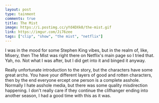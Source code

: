 ```yaml
---
layout: post
type: tainment
comments: true
title: The Mist
image: https://i.postimg.cc/yYd4DXk0/the-mist.gif
link: https://imgur.com/Ji76zee
tags: ["clip", "show", "the mist", "netflix"]
---
```

I was in the mood for some Stephen King vibes, but in the realm of, like, Misery, then The Mist was right there on Netflix's main page so I tried that.  Yah, no.  Not what I was after, but I did get into it and binged it anyway.

Really unfortunate introduction to the story, but the characters have some great archs.  You have your different layers of good and rotten characters, then by the end everyone ercept one person is a complete asshole.  Normally I hate asshole media, but there was some quality misdirection happening.  I don't really care if they continue the clifhanger ending into another season, I had a good time with this as it was.

